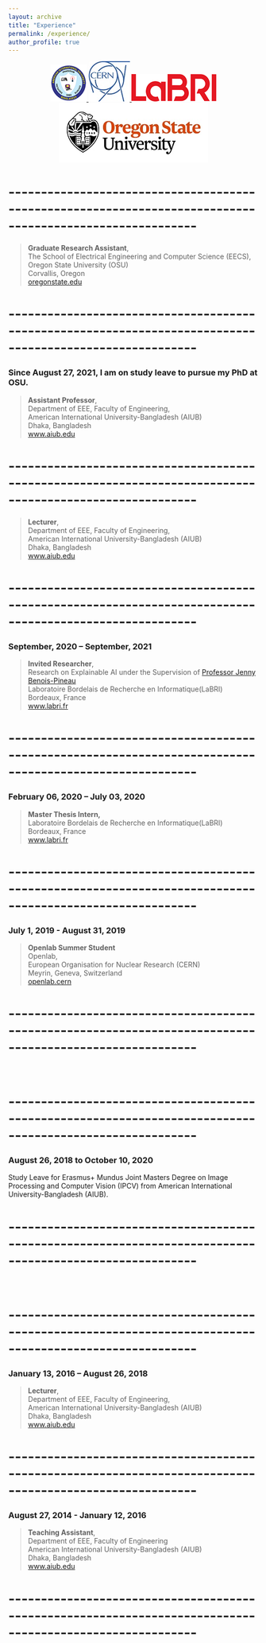 ```yaml
---
layout: archive
title: "Experience"
permalink: /experience/
author_profile: true
---
```


<center>
<a href="https://www.aiub.edu/">
  <img src="/images/icons/AIUB_whole_logo.png" alt="AIUB">
</a>
<a href="https://home.cern/">
  <img src="/images/icons/cern.jpg" alt="CERN">
</a>
<a href="https://www.labri.fr">
  <img src="/images/icons/LABRI_small.png" alt="LaBRI">
</a>
<a href="https://oregonstate.edu">
  <img src="/images/icons/osu.jpg" alt="OSU">
</a>
</center>

# ---------------------------------------------------------------------------------------------------------

> **Graduate Research Assistant**,\
The School of Electrical Engineering and Computer Science (EECS),\
Oregon State University (OSU)\
Corvallis, Oregon\
<a href="https://oregonstate.edu"> oregonstate.edu</a>



# ---------------------------------------------------------------------------------------------------------
 
### Since August 27, 2021, I am on study leave to pursue my PhD at OSU.

> **Assistant Professor**,\
Department of EEE, Faculty of Engineering,\
American International University-Bangladesh (AIUB)\
Dhaka, Bangladesh\
<a href="https://www.aiub.edu"> www.aiub.edu</a>


# ---------------------------------------------------------------------------------------------------------

> **Lecturer**,\
Department of EEE, Faculty of Engineering,\
American International University-Bangladesh (AIUB)\
Dhaka, Bangladesh\
<a href="https://www.aiub.edu"> www.aiub.edu</a>

# ---------------------------------------------------------------------------------------------------------

### September, 2020 – September, 2021

> **Invited Researcher**,\
Research on Explainable AI under the Supervision of [Professor Jenny Benois-Pineau](https://www.labri.fr/projet/AIV/jennybenoispineauen.php "Profile")\
Laboratoire Bordelais de Recherche en Informatique(LaBRI)\
Bordeaux, France\
<a href="https://www.labri.fr"> www.labri.fr </a>

# ---------------------------------------------------------------------------------------------------------


### February 06, 2020 – July 03, 2020

> **Master Thesis Intern,**\
Laboratoire Bordelais de Recherche en Informatique(LaBRI)\
Bordeaux, France\
<a href="https://www.labri.fr"> www.labri.fr </a>

# ---------------------------------------------------------------------------------------------------------
 

### July 1, 2019 - August 31, 2019

> **Openlab Summer Student**\
Openlab,\
European Organisation for Nuclear Research (CERN)\
Meyrin, Geneva, Switzerland\
<a href="https://openlab.cern"> openlab.cern </a>

# ---------------------------------------------------------------------------------------------------------
 
<br />

# ---------------------------------------------------------------------------------------------------------
### August 26, 2018 to October 10, 2020 
Study Leave for Erasmus+ Mundus Joint Masters Degree on Image Processing and Computer Vision (IPCV) from American International University-Bangladesh (AIUB).
# ---------------------------------------------------------------------------------------------------------
 
<br />

# ---------------------------------------------------------------------------------------------------------
 
### January 13, 2016 – August 26, 2018 

> **Lecturer**,\
Department of EEE, Faculty of Engineering,\
American International University-Bangladesh (AIUB)\
Dhaka, Bangladesh\
<a href="https://www.aiub.edu"> www.aiub.edu</a>

# ---------------------------------------------------------------------------------------------------------
 

### August 27, 2014 - January 12, 2016

> **Teaching Assistant**,\
Department of EEE, Faculty of Engineering\
American International University-Bangladesh (AIUB)\
Dhaka, Bangladesh\
<a href="https://www.aiub.edu"> www.aiub.edu</a>

# ---------------------------------------------------------------------------------------------------------
 